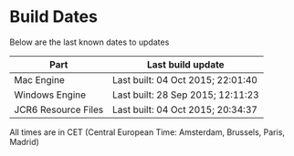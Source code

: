 # Build Dates

Below are the last known dates to updates

Part | Last build update
-----|-----
Mac Engine | Last built: 04 Oct 2015; 22:01:40
Windows Engine | Last built: 28 Sep 2015; 12:11:23
JCR6 Resource Files | Last built: 04 Oct 2015; 20:34:37
All times are in CET (Central European Time: Amsterdam, Brussels, Paris, Madrid)



